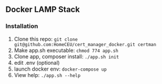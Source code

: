 ## Docker LAMP Stack

### Installation

1. Clone this repo: `git clone git@github.com:HomeCEU/cert_manager_docker.git certman`
2. Make app.sh executable: `chmod 774 app.sh`
3. Clone app, composer install: `./app.sh init`
4. edit .env (optional)
5. launch docker env: `docker-compose up`
6. View help: `./app.sh --help`
